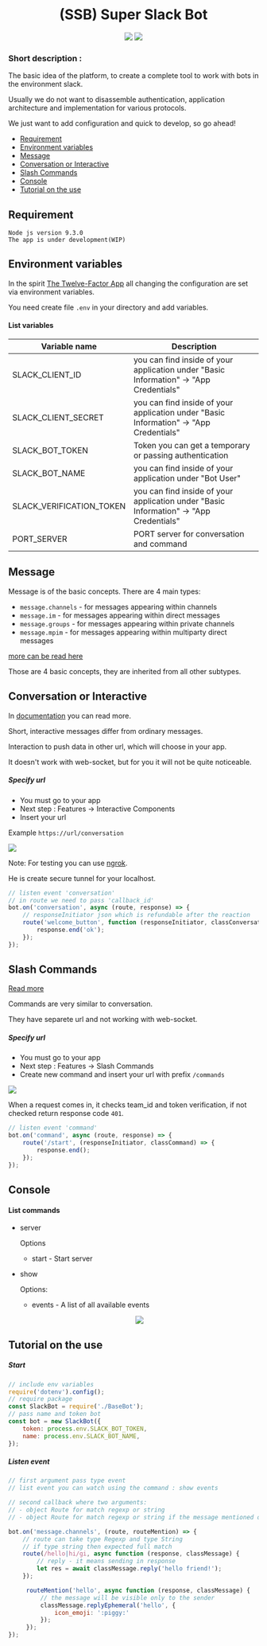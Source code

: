 <h1 align="center">(SSB) Super Slack Bot</h1>

<p align="center">
 <a href="https://travis-ci.org/agoalofalife/ssb">
 <img src="https://travis-ci.org/agoalofalife/ssb.svg?branch=master"></a>
 <a href="https://codecov.io/gh/agoalofalife/ssb">
   <img src="https://codecov.io/gh/agoalofalife/ssb/branch/master/graph/badge.svg" />
 </a>
 </p>


### Short description :
The basic idea of the platform, to create a complete tool to work with bots in the environment slack.

Usually we do not want to disassemble authentication, application architecture and implementation for various protocols.

We just want to add configuration and quick to develop, so go ahead!




- [Requirement](#Requirement)
- [Environment variables](#Environment_variables)
- [Message](#Message)
- [Conversation or Interactive](#Conversation_or_Interactive)
- [Slash Commands](#Slash_Commands)
- [Console](#Console)
- [Tutorial on the use](#Tutorial_on_the_use)

<a name="Requirement"></a>
## Requirement
```text
Node js version 9.3.0
The app is under development(WIP)
```

<a name="Environment_variables"></a>
## Environment variables
In the spirit [The Twelve-Factor App](https://12factor.net) all changing the configuration are set via environment variables.  

You need create file `.env` in your directory and add variables.

#### List variables

| Variable name            | Description                                                                            |
|--------------------------|----------------------------------------------------------------------------------------|
| SLACK_CLIENT_ID          | you can find inside of your application under "Basic Information" -> "App Credentials" |
| SLACK_CLIENT_SECRET      | you can find inside of your application under "Basic Information" -> "App Credentials" |
| SLACK_BOT_TOKEN          | Token you can get a temporary or passing authentication                                |
| SLACK_BOT_NAME           | you can find inside of your application under "Bot User"                               |
| SLACK_VERIFICATION_TOKEN | you can find inside of your application under "Basic Information" -> "App Credentials" |
| PORT_SERVER              | PORT server for conversation and command                                               |


<a name="Message"></a>
## Message

Message is of the basic concepts.
There are 4 main types:
- `message.channels` - for messages appearing within channels
- `message.im`  - for messages appearing within direct messages
- `message.groups` - for messages appearing within private channels
- `message.mpim` - for messages appearing within multiparty direct messages


[more can be read here](https://api.slack.com/events/message.im)

Those are 4 basic concepts, they are inherited from all other subtypes.

<a name="Conversation_or_Interactive"></a>
## Conversation or Interactive
In [documentation](https://api.slack.com/interactive-messages) you can read more.

Short, interactive messages differ from ordinary messages.

Interaction to push data in other url, which will choose in your app.

It doesn't work with web-socket, but for you it will not be quite noticeable.

##### Specify url
 
 - You must go to your app 
 - Next step : Features -> Interactive Components
 - Insert your url
 
 Example `https://url/conversation`
 
 <img src="http://dl4.joxi.net/drive/2018/01/13/0017/1804/1177356/56/e672fa7241.jpg">
 
   Note: For testing you can use [ngrok](https://ngrok.com/).
   
   He is create secure tunnel for your localhost.
    
```javascript
// listen event 'conversation'
// in route we need to pass 'callback_id'
bot.on('conversation', async (route, response) => {
    // responseInitiator json which is refundable after the reaction
    route('welcome_button', function (responseInitiator, classConversation) {
        response.end('ok');
    });
});
```    
<a name="Slash_Commands"></a>
## Slash Commands
[Read more](https://api.slack.com/slash-commands)

Commands are very similar to conversation.

They have separete url and not working with web-socket.
##### Specify url
 
 - You must go to your app 
 - Next step : Features -> Slash Commands
 - Create new command and insert your url with prefix `/commands`
 
 <img src="http://dl3.joxi.net/drive/2018/01/13/0017/1804/1177356/56/cc4b230b47.jpg">
 
 When a request comes in, it checks team_id and token verification, if not checked return response code `401`.
 
```javascript
// listen event 'command'
bot.on('command', async (route, response) => {
    route('/start', (responseInitiator, classCommand) => {
        response.end();
    });
});
```
<a name="Console"></a>
## Console
#### List commands
- server

   Options 
   * start - Start server
   
- show

  Options:   
  * events - A list of all available events
  
  <p align="center"><img src="http://dl4.joxi.net/drive/2018/01/13/0017/1804/1177356/56/d5d1e58875.jpg"></p>
   

<a name="Tutorial_on_the_use"></a>
## Tutorial on the use

##### Start 
```javascript
// include env variables
require('dotenv').config();
// require package
const SlackBot = require('./BaseBot');
// pass name and token bot
const bot = new SlackBot({
    token: process.env.SLACK_BOT_TOKEN,
    name: process.env.SLACK_BOT_NAME,
});
```
##### Listen event 

```javascript
// first argument pass type event 
// list event you can watch using the command : show events

// second callback where two arguments:
// - object Route for match regexp or string
// - object Route for match regexp or string if the message mentioned our bot

bot.on('message.channels', (route, routeMention) => {
    // route can take type Regexp and type String
    // if type string then expected full match
    route(/hello|hi/gi, async function (response, classMessage) {
        // reply - it means sending in response
        let res = await classMessage.reply('hello friend!');
    });

     routeMention('hello', async function (response, classMessage) {
         // the message will be visible only to the sender
         classMessage.replyEphemeral('hello', {
             icon_emoji: ':piggy:'
         });
     });
});
```